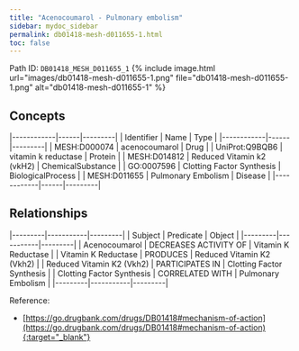```yaml
---
title: "Acenocoumarol - Pulmonary embolism"
sidebar: mydoc_sidebar
permalink: db01418-mesh-d011655-1.html
toc: false 
---
```



Path ID: `DB01418_MESH_D011655_1`
{% include image.html url="images/db01418-mesh-d011655-1.png" file="db01418-mesh-d011655-1.png" alt="db01418-mesh-d011655-1" %}

## Concepts

|------------|------|---------|
| Identifier | Name | Type    |
|------------|------|---------|
| MESH:D000074 | acenocoumarol | Drug |
| UniProt:Q9BQB6 | vitamin k reductase | Protein |
| MESH:D014812 | Reduced Vitamin k2 (vkH2) | ChemicalSubstance |
| GO:0007596 | Clotting Factor Synthesis | BiologicalProcess |
| MESH:D011655 | Pulmonary Embolism | Disease |
|------------|------|---------|

## Relationships

|---------|-----------|---------|
| Subject | Predicate | Object  |
|---------|-----------|---------|
| Acenocoumarol | DECREASES ACTIVITY OF | Vitamin K Reductase |
| Vitamin K Reductase | PRODUCES | Reduced Vitamin K2 (Vkh2) |
| Reduced Vitamin K2 (Vkh2) | PARTICIPATES IN | Clotting Factor Synthesis |
| Clotting Factor Synthesis | CORRELATED WITH | Pulmonary Embolism |
|---------|-----------|---------|

Reference:
  - [https://go.drugbank.com/drugs/DB01418#mechanism-of-action](https://go.drugbank.com/drugs/DB01418#mechanism-of-action){:target="_blank"}
